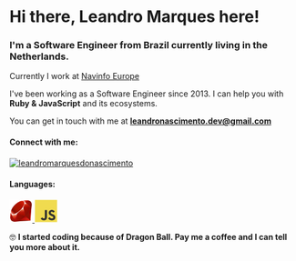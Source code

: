 <h1>Hi there, Leandro Marques here!</h1>
<h3>I'm a Software Engineer from Brazil currently living in the Netherlands.</h3>


Currently I work at [Navinfo Europe](https://navinfo.eu)

I've been working as a Software Engineer since 2013. I can help you with **Ruby & JavaScript** and its ecosystems.

You can get in touch with me at **leandronascimento.dev@gmail.com**

<h4 align="left">Connect with me:</h4>
<p align="left">
<a href="https://linkedin.com/in/leandromarquesdonascimento" target="blank"><img align="center" src="https://raw.githubusercontent.com/rahuldkjain/github-profile-readme-generator/master/src/images/icons/Social/linked-in-alt.svg" alt="leandromarquesdonascimento" height="30" width="40" /></a>
</p>

<h4 align="left">Languages:</h4>
<p> <a href="https://www.ruby-lang.org/en/" target="_blank"> <img src="https://raw.githubusercontent.com/devicons/devicon/master/icons/ruby/ruby-original.svg" alt="ruby" width="40" height="40"/> </a> <a href="https://developer.mozilla.org/en-US/docs/Web/JavaScript" target="_blank"> <img src="https://raw.githubusercontent.com/devicons/devicon/master/icons/javascript/javascript-original.svg" alt="javascript" width="40" height="40"/> </a></p>

🤓 **I started coding because of Dragon Ball. Pay me a coffee and I can tell you more about it.**
